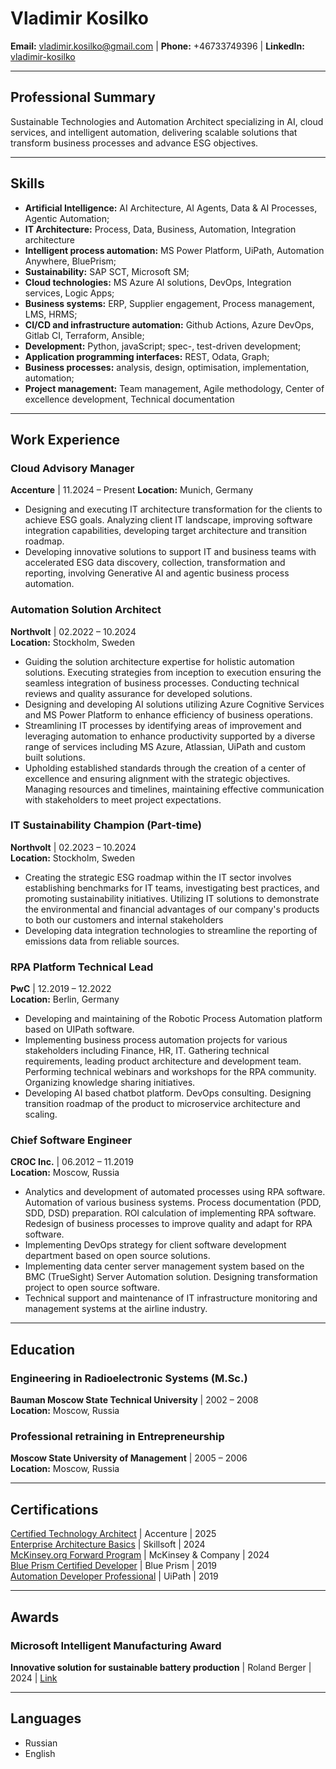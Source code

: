 # Vladimir Kosilko

**Email:** vladimir.kosilko@gmail.com | **Phone:** +46733749396 | **LinkedIn:** [vladimir-kosilko](https://www.linkedin.com/in/vladimir-kosilko)

---

## **Professional Summary**   
Sustainable Technologies and Automation Architect specializing in AI, cloud services, and intelligent automation, delivering scalable solutions that transform business processes and advance ESG objectives.  

---

## **Skills**  
- **Artificial Intelligence:**  AI Architecture, AI Agents, Data & AI Processes, Agentic Automation;
- **IT Architecture:** Process, Data, Business, Automation, Integration architecture 
- **Intelligent process automation:** MS Power Platform, UiPath, Automation Anywhere, BluePrism;
- **Sustainability:** SAP SCT, Microsoft SM;
- **Cloud technologies:** MS Azure AI solutions, DevOps, Integration services, Logic Apps;
- **Business systems:** ERP, Supplier engagement, Process management, LMS, HRMS;
- **CI/CD and infrastructure automation:** Github Actions, Azure DevOps, Gitlab CI, Terraform, Ansible;
- **Development:** Python, javaScript; spec-, test-driven development;
- **Application programming interfaces:** REST, Odata, Graph; 
- **Business processes:** analysis, design, optimisation, implementation, automation;
- **Project management:** Team management, Agile methodology, Center of excellence development, Technical documentation

---

## **Work Experience**  

### **Cloud Advisory Manager**  
**Accenture** | 11.2024 – Present
**Location:** Munich, Germany  

- Designing and executing IT architecture transformation for the clients to achieve ESG goals. Analyzing client IT landscape, improving software integration capabilities, developing target architecture and transition roadmap. 
- Developing innovative solutions to support IT and business teams with accelerated ESG data discovery, collection, transformation and reporting, involving Generative AI and agentic business process automation.

### **Automation Solution Architect**  
**Northvolt** | 02.2022 – 10.2024  
**Location:** Stockholm, Sweden 
- Guiding the solution architecture expertise for holistic automation solutions. Executing strategies from inception to execution ensuring the seamless integration of business processes. Conducting technical reviews and quality assurance for developed solutions. 
- Designing and developing AI solutions utilizing Azure Cognitive Services and MS Power Platform to enhance efficiency of business operations.
- Streamlining IT processes by identifying areas of improvement and leveraging automation to enhance productivity supported by a diverse range of services including MS Azure, Atlassian, UiPath and custom built solutions.
- Upholding established standards through the creation of a center of excellence and ensuring alignment with the strategic objectives. Managing resources and timelines, maintaining effective communication with stakeholders to meet project expectations.

### **IT Sustainability Champion (Part-time)**  
**Northvolt** | 02.2023 – 10.2024  
**Location:** Stockholm, Sweden 
- Creating the strategic ESG roadmap within the IT sector involves establishing benchmarks for IT teams, investigating best practices, and promoting sustainability initiatives. Utilizing IT solutions to demonstrate the environmental and financial advantages of our company's products to both our customers and internal stakeholders
- Developing data integration technologies to streamline the reporting of emissions data from reliable sources.

### **RPA Platform Technical Lead**  
**PwC** | 12.2019 – 12.2022  
**Location:** Berlin, Germany 
- Developing and maintaining of the Robotic Process Automation platform based on UIPath software. 
- Implementing business process automation projects for various stakeholders including Finance, HR, IT. Gathering technical requirements, leading product architecture and development team. Performing technical webinars and workshops for the RPA community. Organizing knowledge sharing initiatives. 
- Developing AI based chatbot platform. DevOps consulting. Designing transition roadmap of the product to microservice architecture and scaling.

### **Chief Software Engineer**  
**CROC Inc.** | 06.2012 – 11.2019  
**Location:** Moscow, Russia 
- Analytics and development of automated processes using RPA software. Automation of various business systems. Process documentation (PDD, SDD, DSD) preparation. ROI calculation of implementing RPA software. Redesign of business processes to improve quality and adapt for RPA software.
- Implementing DevOps strategy for client software development department based on open source solutions.
- Implementing data center server management system based on the BMC (TrueSight) Server Automation solution. Designing transformation project to open source software.
- Technical support and maintenance of IT infrastructure monitoring and management systems at the airline industry.

---

## **Education**  

### **Engineering in Radioelectronic Systems (M\.Sc.)**
**Bauman Moscow State Technical University** | 2002 – 2008  
**Location:** Moscow, Russia 

### **Professional retraining in Entrepreneurship**
**Moscow State University of Management** | 2005 – 2006  
**Location:** Moscow, Russia  

--- 
## **Certifications**

[Certified Technology Architect](https://www.credly.com/badges/9b18cbcc-72a3-4df2-8636-56eb18e35b9e) | Accenture | 2025  
[Enterprise Architecture Basics](https://skillsoft.digitalbadges.skillsoft.com/ba08dea1-c6f8-4892-9f76-afbcb9bb7ef4#acc.NhWRmv31) | Skillsoft | 2024  
[McKinsey.org Forward Program](https://www.credly.com/badges/a6ee14de-7508-42b3-af58-ec25e72f5143) | McKinsey & Company | 2024  
[Blue Prism Certified Developer](https://www.credly.com/badges/6dfc91cf-02a5-47ee-b806-dedfe36e8da6) | Blue Prism | 2019  
[Automation Developer Professional]() | UiPath | 2019  

---
## **Awards**  

### **Microsoft Intelligent Manufacturing Award**  
**Innovative solution for sustainable battery production** | Roland Berger | 2024 | [Link](https://www.rolandberger.com/en/Insights/Publications/The-winners-of-the-Microsoft-Intelligent-Manufacturing-Award-2024.html)

---
## **Languages**  
- Russian 
- English

